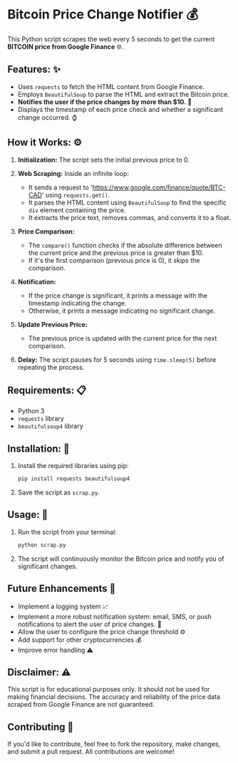 # Bitcoin Price Change Notifier 💰

This Python script scrapes the web every 5 seconds to get the current **BITCOIN price from Google Finance** 🌐.

## **Features:** ✨
- Uses `requests` to fetch the HTML content from Google Finance.
- Employs `BeautifulSoup` to parse the HTML and extract the Bitcoin price.
- **Notifies the user if the price changes by more than $10.** 🔔
- Displays the timestamp of each price check and whether a significant change occurred. ⌚

## **How it Works:** ⚙️
1.  **Initialization:** The script sets the initial previous price to 0.
2.  **Web Scraping:** Inside an infinite loop:
    *   It sends a request to 'https://www.google.com/finance/quote/BTC-CAD' using `requests.get()`.
    *   It parses the HTML content using `BeautifulSoup` to find the specific `div` element containing the price.
    *   It extracts the price text, removes commas, and converts it to a float.

3.  **Price Comparison:**
    *   The `compare()` function checks if the absolute difference between the current price and the previous price is greater than $10.
    *   If it's the first comparison (previous price is 0), it skips the comparison.

4.  **Notification:**
    *   If the price change is significant, it prints a message with the timestamp indicating the change.
    *   Otherwise, it prints a message indicating no significant change.

5.  **Update Previous Price:**
    *   The previous price is updated with the current price for the next comparison.

6.  **Delay:** The script pauses for 5 seconds using `time.sleep(5)` before repeating the process.

## **Requirements:** 📋
*   Python 3
*   `requests` library
*   `beautifulsoup4` library

## **Installation:** 💾
1.  Install the required libraries using pip:
    ```bash
    pip install requests beautifulsoup4
    ```
2.  Save the script as `scrap.py`.

## **Usage:** 🚀
1.  Run the script from your terminal:
    ```bash
    python scrap.py
    ```
2.  The script will continuously monitor the Bitcoin price and notify you of significant changes.

## **Future Enhancements** 🚀
- Implement a logging system 📈
- Implement a more robust notification system: email, SMS, or push notifications to alert the user of price changes. 💌
- Allow the user to configure the price change threshold ⚙️
- Add support for other cryptocurrencies 💰
- Improve error handling ⚠️

## **Disclaimer:** ⚠️
This script is for educational purposes only. It should not be used for making financial decisions. The accuracy and reliability of the price data scraped from Google Finance are not guaranteed.

## Contributing 🤝
If you'd like to contribute, feel free to fork the repository, make changes, and submit a pull request. All contributions are welcome!

